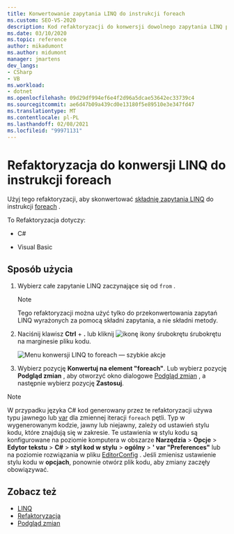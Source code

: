 ```yaml
---
title: Konwertowanie zapytania LINQ do instrukcji foreach
ms.custom: SEO-VS-2020
description: Kod refaktoryzacji do konwersji dowolnego zapytania LINQ pisanego w składni zapytania do instrukcji foreach.
ms.date: 03/10/2020
ms.topic: reference
author: mikadumont
ms.author: midumont
manager: jmartens
dev_langs:
- CSharp
- VB
ms.workload:
- dotnet
ms.openlocfilehash: 09d29df994ef6e4f2d96a5dcae53642ec33739c4
ms.sourcegitcommit: ae6d47b09a439cd0e13180f5e89510e3e347fd47
ms.translationtype: MT
ms.contentlocale: pl-PL
ms.lasthandoff: 02/08/2021
ms.locfileid: "99971131"
---
```

# <a name="refactoring-to-convert-linq-to-a-foreach-statement"></a>Refaktoryzacja do konwersji LINQ do instrukcji foreach

Użyj tego refaktoryzacji, aby skonwertować [składnię zapytania LINQ](/dotnet/csharp/programming-guide/concepts/linq/query-syntax-and-method-syntax-in-linq) do instrukcji [foreach](/dotnet/csharp/language-reference/keywords/foreach-in) .

To Refaktoryzacja dotyczy:

- C#

- Visual Basic

## <a name="how-to-use-it"></a>Sposób użycia

1. Wybierz całe zapytanie LINQ zaczynające się od `from` .

   > [!NOTE]
   > Tego refaktoryzacji można użyć tylko do przekonwertowania zapytań LINQ wyrażonych za pomocą składni zapytania, a nie składni metody.

1. Naciśnij klawisz **Ctrl** + **.** lub kliknij ![ ikonę ikony śrubokrętu śrubokrętu ](../media/screwdriver-icon.png) na marginesie pliku kodu.

   ![Menu konwersji LINQ to foreach — szybkie akcje](media/convert-linq-to-foreach.png)

1. Wybierz pozycję **Konwertuj na element "foreach"**. Lub wybierz pozycję **Podgląd zmian** , aby otworzyć okno dialogowe [Podgląd zmian](../../ide/preview-changes.md) , a następnie wybierz pozycję **Zastosuj**.

> [!NOTE]
> W przypadku języka C# kod generowany przez te refaktoryzacji używa typu jawnego lub [var](/dotnet/csharp/language-reference/keywords/var) dla zmiennej iteracji `foreach` pętli. Typ w wygenerowanym kodzie, jawny lub niejawny, zależy od ustawień stylu kodu, które znajdują się w zakresie. Te ustawienia w stylu kodu są konfigurowane na poziomie komputera w obszarze **Narzędzia**  >  **Opcje**  >  **Edytor tekstu**  >  **C#**  >  **styl kod w stylu**  >  **ogólny**  >  **\' var "Preferences"** lub na poziomie rozwiązania w pliku [EditorConfig](/dotnet/fundamentals/code-analysis/style-rules/language-rules#implicit-and-explicit-types) . Jeśli zmienisz ustawienie stylu kodu w **opcjach**, ponownie otwórz plik kodu, aby zmiany zaczęły obowiązywać.

## <a name="see-also"></a>Zobacz też

- [LINQ](/dotnet/standard/using-linq)
- [Refaktoryzacja](../refactoring-in-visual-studio.md)
- [Podgląd zmian](../../ide/preview-changes.md)
